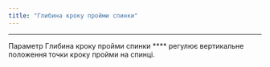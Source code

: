 ```yaml
---
title: "Глибина кроку пройми спинки"
---
```


***

Параметр Глибина кроку пройми спинки **** регулює вертикальне положення точки кроку пройми на спинці.




